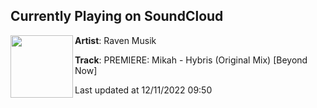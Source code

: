## Currently Playing on SoundCloud

[<img align="left" width="100" src="https://i1.sndcdn.com/artworks-7xErINRbw80JyBLK-8O4YIQ-t500x500.jpg">](https://soundcloud.com/ravvenmusik/premiere-mikah-hybris-original-mixbeyond-now)

**Artist**: Raven Musik 

**Track**: PREMIERE: Mikah - Hybris (Original Mix) [Beyond Now]

Last updated at 12/11/2022 09:50
